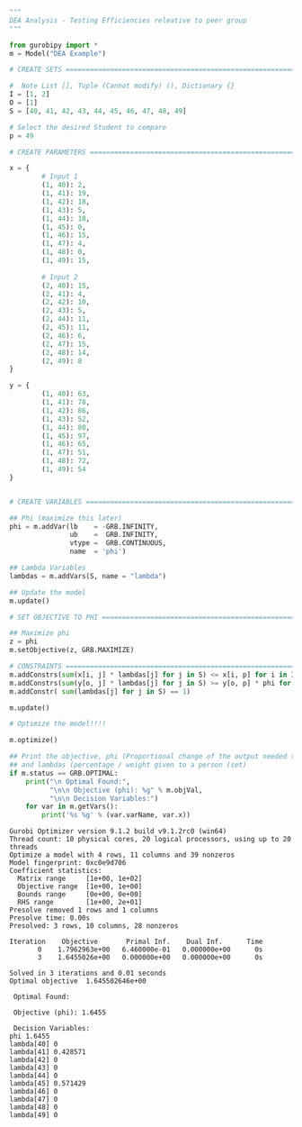 ```python
"""
DEA Analysis - Testing Efficiencies releative to peer group
"""

from gurobipy import *
m = Model("DEA Example")
```


```python
# CREATE SETS ================================================================

#  Note List [], Tuple (Cannot modify) (), Dictionary {}
I = [1, 2]
O = [1]
S = [40, 41, 42, 43, 44, 45, 46, 47, 48, 49]

# Select the desired Student to compare
p = 49
```


```python
# CREATE PARAMETERS ==========================================================

x = {
        # Input 1 
        (1, 40): 2,
        (1, 41): 19,
        (1, 42): 18,
        (1, 43): 5,
        (1, 44): 18,
        (1, 45): 0,
        (1, 46): 15,
        (1, 47): 4,
        (1, 48): 0,
        (1, 49): 15,
        
        # Input 2
        (2, 40): 15,
        (2, 41): 4,
        (2, 42): 10,
        (2, 43): 5,
        (2, 44): 11,
        (2, 45): 11,
        (2, 46): 6,
        (2, 47): 15,
        (2, 48): 14,
        (2, 49): 8
}

y = {
        (1, 40): 63,
        (1, 41): 78,
        (1, 42): 86,
        (1, 43): 52,
        (1, 44): 80,
        (1, 45): 97,
        (1, 46): 65,
        (1, 47): 51,
        (1, 48): 72,
        (1, 49): 54
}
```


```python

# CREATE VARIABLES ===========================================================

## Phi (maximize this later)
phi = m.addVar(lb    = -GRB.INFINITY,
               ub    =  GRB.INFINITY,
               vtype =  GRB.CONTINUOUS,
               name  = 'phi')

## Lambda Variables
lambdas = m.addVars(S, name = "lambda")

## Update the model
m.update()
```


```python
# SET OBJECTIVE TO PHI =======================================================

## Maximize phi
z = phi
m.setObjective(z, GRB.MAXIMIZE)
```


```python
# CONSTRAINTS ================================================================
m.addConstrs(sum(x[i, j] * lambdas[j] for j in S) <= x[i, p] for i in I)
m.addConstrs(sum(y[o, j] * lambdas[j] for j in S) >= y[o, p] * phi for o in O)
m.addConstr( sum(lambdas[j] for j in S) == 1)

m.update()
```


```python
# Optimize the model!!!!

m.optimize()

## Print the objective, phi (Proportional change of the output needed to achieve efficiency), 
## and lambdas (percentage / weight given to a person (set)
if m.status == GRB.OPTIMAL:
    print("\n Optimal Found:",
          "\n\n Objective (phi): %g" % m.objVal,
          "\n\n Decision Variables:")
    for var in m.getVars():
        print('%s %g' % (var.varName, var.x))
```

    Gurobi Optimizer version 9.1.2 build v9.1.2rc0 (win64)
    Thread count: 10 physical cores, 20 logical processors, using up to 20 threads
    Optimize a model with 4 rows, 11 columns and 39 nonzeros
    Model fingerprint: 0xc0e9d706
    Coefficient statistics:
      Matrix range     [1e+00, 1e+02]
      Objective range  [1e+00, 1e+00]
      Bounds range     [0e+00, 0e+00]
      RHS range        [1e+00, 2e+01]
    Presolve removed 1 rows and 1 columns
    Presolve time: 0.00s
    Presolved: 3 rows, 10 columns, 28 nonzeros
    
    Iteration    Objective       Primal Inf.    Dual Inf.      Time
           0    1.7962963e+00   6.460000e-01   0.000000e+00      0s
           3    1.6455026e+00   0.000000e+00   0.000000e+00      0s
    
    Solved in 3 iterations and 0.01 seconds
    Optimal objective  1.645502646e+00
    
     Optimal Found: 
    
     Objective (phi): 1.6455 
    
     Decision Variables:
    phi 1.6455
    lambda[40] 0
    lambda[41] 0.428571
    lambda[42] 0
    lambda[43] 0
    lambda[44] 0
    lambda[45] 0.571429
    lambda[46] 0
    lambda[47] 0
    lambda[48] 0
    lambda[49] 0
    
